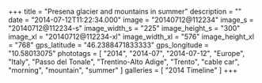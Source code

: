 +++
title = "Presena glacier and mountains in summer"
description = ""
date = "2014-07-12T11:22:34.000"
image = "20140712@112234"
image_s = "20140712@112234-s"
image_width_s = "225"
image_height_s = "300"
image_xl = "20140712@112234-xl"
image_width_xl = "576"
image_height_xl = "768"
gps_latitude = "46.2388471833333"
gps_longitude = "10.58013075"
phototags = [ "2014", "2014-07", "2014-07-12", "Europe", "Italy", "Passo del Tonale", "Trentino-Alto Adige", "Trento", "cable car", "morning", "mountain", "summer" ]
galleries = [ "2014 Timeline" ]
+++
